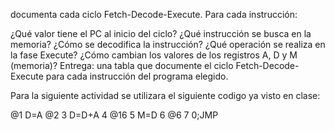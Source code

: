 documenta cada ciclo Fetch-Decode-Execute. Para cada instrucción:

¿Qué valor tiene el PC al inicio del ciclo?
¿Qué instrucción se busca en la memoria?
¿Cómo se decodifica la instrucción?
¿Qué operación se realiza en la fase Execute? ¿Cómo cambian los valores de los registros A, D y M (memoria)?
Entrega: una tabla que documente el ciclo Fetch-Decode-Execute para cada instrucción del programa elegido.

Para la siguiente actividad se utilizara el siguiente codigo ya visto en clase:

@1 
D=A 
@2 
    3
D=D+A 
    4
@16 
    5
M=D 
    6
@6 
    7
0;JMP 

